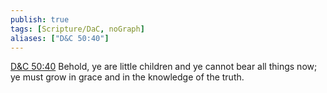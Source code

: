 ```yaml
---
publish: true
tags: [Scripture/DaC, noGraph]
aliases: ["D&C 50:40"]
---
```

[D&C 50:40](https://churchofjesuschrist.org/study/scriptures/dc-testament/dc/50?lang=eng&id=p40#p40) Behold, ye are little children and ye cannot bear all things now; ye must grow in grace and in the knowledge of the truth.
